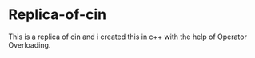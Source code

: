 # Replica-of-cin
This is a replica of cin and i created this in c++ with the help of Operator Overloading.

